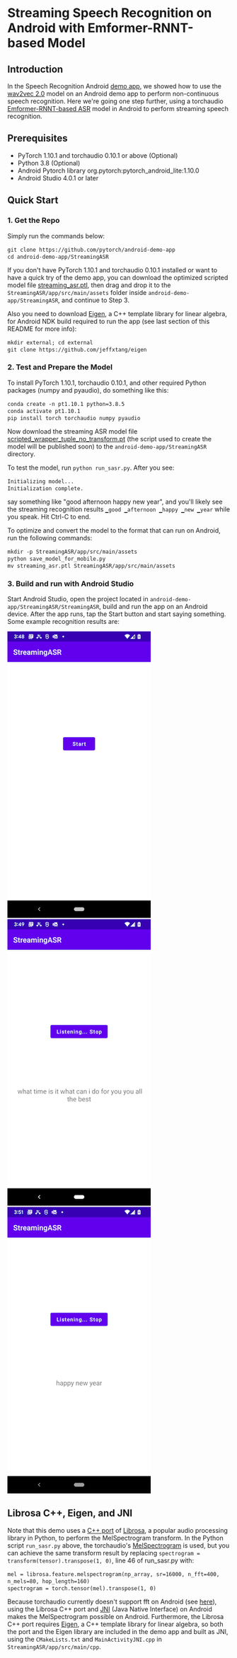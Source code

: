 # Streaming Speech Recognition on Android with Emformer-RNNT-based Model

## Introduction

In the Speech Recognition Android [demo app](https://github.com/pytorch/android-demo-app/tree/master/SpeechRecognition), we showed how to use the [wav2vec 2.0](https://github.com/pytorch/fairseq/tree/master/examples/wav2vec) model on an Android demo app to perform non-continuous speech recognition. Here we're going one step further, using a torchaudio [Emformer-RNNT-based ASR](https://pytorch.org/audio/main/prototype.pipelines.html#torchaudio.prototype.pipelines.EMFORMER_RNNT_BASE_LIBRISPEECH) model in Android to perform streaming speech recognition.

## Prerequisites

* PyTorch 1.10.1 and torchaudio 0.10.1 or above (Optional)
* Python 3.8 (Optional)
* Android Pytorch library org.pytorch:pytorch_android_lite:1.10.0
* Android Studio 4.0.1 or later

## Quick Start

### 1. Get the Repo

Simply run the commands below:

```
git clone https://github.com/pytorch/android-demo-app
cd android-demo-app/StreamingASR
```

If you don't have PyTorch 1.10.1 and torchaudio 0.10.1 installed or want to have a quick try of the demo app, you can download the optimized scripted model file [streaming_asr.ptl](https://drive.google.com/file/d/1awT_1S6H5IXSOOqpFLmpeg0B-kQVWG2y/view?usp=sharing), then drag and drop it to the `StreamingASR/app/src/main/assets` folder inside `android-demo-app/StreamingASR`, and continue to Step 3.

Also you need to download [Eigen](https://eigen.tuxfamily.org/), a C++ template library for linear algebra, for Android NDK build required to run the app (see last section of this README for more info):
```
mkdir external; cd external
git clone https://github.com/jeffxtang/eigen
```

### 2. Test and Prepare the Model

To install PyTorch 1.10.1, torchaudio 0.10.1, and other required Python packages (numpy and pyaudio), do something like this:

```
conda create -n pt1.10.1 python=3.8.5
conda activate pt1.10.1
pip install torch torchaudio numpy pyaudio
```

Now download the streaming ASR model file
[scripted_wrapper_tuple_no_transform.pt](https://drive.google.com/file/d/1_49DwHS_a3p3THGdHZj3TXmjNJj60AhP/view?usp=sharing) (the script used to create the model will be published soon) to the `android-demo-app/StreamingASR` directory.

To test the model, run `python run_sasr.py`. After you see:
```
Initializing model...
Initialization complete.
```
say something like "good afternoon happy new year", and you'll likely see the streaming recognition results `▁good ▁afternoon ▁happy ▁new ▁year` while you speak. Hit Ctrl-C to end.

To optimize and convert the model to the format that can run on Android, run the following commands:
```
mkdir -p StreamingASR/app/src/main/assets
python save_model_for_mobile.py
mv streaming_asr.ptl StreamingASR/app/src/main/assets
```

### 3. Build and run with Android Studio

Start Android Studio, open the project located in `android-demo-app/StreamingASR/StreamingASR`, build and run the app on an Android device. After the app runs, tap the Start button and start saying something. Some example recognition results are:

![](screenshot1.png)
![](screenshot2.png)
![](screenshot3.png)

## Librosa C++, Eigen, and JNI

Note that this demo uses a [C++ port](https://github.com/ewan-xu/LibrosaCpp/) of [Librosa](https://librosa.org), a popular audio processing library in Python, to perform the MelSpectrogram transform. In the Python script `run_sasr.py` above, the torchaudio's [MelSpectrogram](https://pytorch.org/audio/stable/transforms.html#melspectrogram) is used, but you can achieve the same transform result by replacing `spectrogram = transform(tensor).transpose(1, 0)`, line 46 of run_sasr.py with:
```
mel = librosa.feature.melspectrogram(np_array, sr=16000, n_fft=400, n_mels=80, hop_length=160)
spectrogram = torch.tensor(mel).transpose(1, 0)
```

Because torchaudio currently doesn't support fft on Android (see [here](https://github.com/pytorch/audio/issues/408)), using the Librosa C++ port and [JNI](https://developer.android.com/training/articles/perf-jni) (Java Native Interface) on Android makes the MelSpectrogram possible on Android. Furthermore, the Librosa C++ port requires [Eigen](https://eigen.tuxfamily.org/), a C++ template library for linear algebra, so both the port and the Eigen library are included in the demo app and built as JNI, using the `CMakeLists.txt` and `MainActivityJNI.cpp` in `StreamingASR/app/src/main/cpp`.
